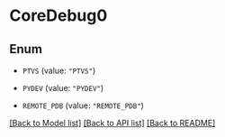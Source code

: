 # CoreDebug0

## Enum


* `PTVS` (value: `"PTVS"`)

* `PYDEV` (value: `"PYDEV"`)

* `REMOTE_PDB` (value: `"REMOTE_PDB"`)


[[Back to Model list]](../README.md#documentation-for-models) [[Back to API list]](../README.md#documentation-for-api-endpoints) [[Back to README]](../README.md)


